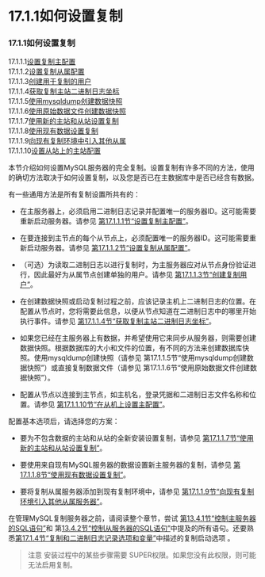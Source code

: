 #  17.1.1如何设置复制

### 17.1.1如何设置复制

17.1.1.1[设置复制主配置](replication-howto-masterbaseconfig.html)  
17.1.1.2[设置复制从属配置](replication-howto-slavebaseconfig.html)    
17.1.1.3[创建用于复制的用户](replication-howto-repuser.html)   
17.1.1.4[获取复制主站二进制日志坐标](replication-howto-masterstatus.html)   
17.1.1.5[使用mysqldump创建数据快照](replication-howto-mysqldump.html)   
17.1.1.6[使用原始数据文件创建数据快照](replication-howto-rawdata.html)   
17.1.1.7[使用新的主站和从站设置复制](replication-howto-newservers.html)   
17.1.1.8[使用现有数据设置复制](replication-howto-existingdata.html)   
17.1.1.9[向现有复制环境中引入其他从属](replication-howto-additionalslaves.html)   
17.1.1.10[设置从站上的主站配置](replication-howto-slaveinit.html)   

本节介绍如何设置MySQL服务器的完全复制。设置复制有许多不同的方法，使用的确切方法取决于如何设置复制，以及您是否已在主数据库中是否已经含有数据。

有一些通用方法是所有复制设置所共有的：

*  在主服务器上，必须启用二进制日志记录并配置唯一的服务器ID。这可能需要重新启动服务器。请参见 [第17.1.1.1节“设置复制主配置”](replication-howto-masterbaseconfig.html)。

*  在要连接到主节点的每个从节点上，必须配置唯一的服务器ID。这可能需要重新启动服务器。请参见 [第17.1.1.2节“设置复制从属配置”](replication-howto-slavebaseconfig.html)。

*  （可选）为读取二进制日志以进行复制时，为主服务器应对从节点身份验证进行，因此最好为从属节点创建单独的用户。请参见 [第17.1.1.3节“创建复制用户”](replication-howto-repuser.html)。

*  在创建数据快照或启动复制过程之前，应该记录主机上二进制日志的位置。在配置从节点时，您将需要此信息，以便从节点知道在二进制日志中的哪里开始执行事件。请参见 [第17.1.1.4节“获取复制主站二进制日志坐标”](replication-howto-masterstatus.html)。

*  如果您已经在主服务器上有数据，并希望使用它来同步从服务器，则需要创建数据快照。根据数据库的大小和文件的位置，有不同的方法来创建数据库快照。使用mysqldump创建快照（请参见 第17.1.1.5节“使用mysqldump创建数据快照”）或直接复制数据文件（请参见 第17.1.1.6节“使用原始数据文件创建数据快照”）。

*  配置从节点以连接到主节点，如主机名，登录凭据和二进制日志文件名称和位置。请参见 [第17.1.1.10节“在从机上设置主配置”](replication-howto-slaveinit.html)。

配置基本选项后，请选择您的方案：

*  要为不包含数据的主站和从站的全新安装设置复制，请参见 [第17.1.1.7节“使用新的主站和从站设置复制”](replication-howto-newservers.html)。

*  要使用来自现有MySQL服务器的数据设置新主服务器的复制，请参见 [第17.1.1.8节“使用现有数据设置复制”](replication-howto-existingdata.html)。

* 要将复制从属服务器添加到现有复制环境中，请参见 [第17.1.1.9节“向现有复制环境引入其他从属服务器”](replication-howto-additionalslaves.html)。

在管理MySQL复制服务器之前，请阅读整个章节，尝试 [第13.4.1节“控制主服务器的SQL语句”](replication-master-sql.html)和 第[13.4.2节“控制从服务器的SQL语句”](replication-slave-sql.html)中提及的所有语句。还要熟悉[第17.1.4节“复制和二进制日志记录选项和变量”](replication-options.html)中描述的复制启动选项 。

> 注意
> 安装过程中的某些步骤需要 SUPER权限。如果您没有此权限，则可能无法启用复制。